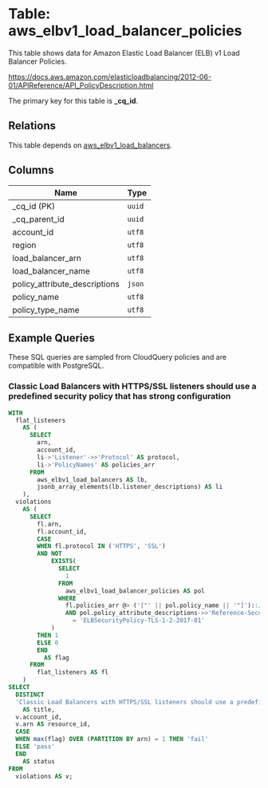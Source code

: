 # Table: aws_elbv1_load_balancer_policies

This table shows data for Amazon Elastic Load Balancer (ELB) v1 Load Balancer Policies.

https://docs.aws.amazon.com/elasticloadbalancing/2012-06-01/APIReference/API_PolicyDescription.html

The primary key for this table is **_cq_id**.

## Relations

This table depends on [aws_elbv1_load_balancers](aws_elbv1_load_balancers.md).

## Columns

| Name          | Type          |
| ------------- | ------------- |
|_cq_id (PK)|`uuid`|
|_cq_parent_id|`uuid`|
|account_id|`utf8`|
|region|`utf8`|
|load_balancer_arn|`utf8`|
|load_balancer_name|`utf8`|
|policy_attribute_descriptions|`json`|
|policy_name|`utf8`|
|policy_type_name|`utf8`|

## Example Queries

These SQL queries are sampled from CloudQuery policies and are compatible with PostgreSQL.

### Classic Load Balancers with HTTPS/SSL listeners should use a predefined security policy that has strong configuration

```sql
WITH
  flat_listeners
    AS (
      SELECT
        arn,
        account_id,
        li->'Listener'->>'Protocol' AS protocol,
        li->'PolicyNames' AS policies_arr
      FROM
        aws_elbv1_load_balancers AS lb,
        jsonb_array_elements(lb.listener_descriptions) AS li
    ),
  violations
    AS (
      SELECT
        fl.arn,
        fl.account_id,
        CASE
        WHEN fl.protocol IN ('HTTPS', 'SSL')
        AND NOT
            EXISTS(
              SELECT
                1
              FROM
                aws_elbv1_load_balancer_policies AS pol
              WHERE
                fl.policies_arr @> ('["' || pol.policy_name || '"]')::JSONB
                AND pol.policy_attribute_descriptions->>'Reference-Security-Policy'
                  = 'ELBSecurityPolicy-TLS-1-2-2017-01'
            )
        THEN 1
        ELSE 0
        END
          AS flag
      FROM
        flat_listeners AS fl
    )
SELECT
  DISTINCT
  'Classic Load Balancers with HTTPS/SSL listeners should use a predefined security policy that has strong configuration'
    AS title,
  v.account_id,
  v.arn AS resource_id,
  CASE
  WHEN max(flag) OVER (PARTITION BY arn) = 1 THEN 'fail'
  ELSE 'pass'
  END
    AS status
FROM
  violations AS v;
```


